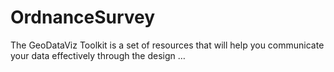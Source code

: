 # OrdnanceSurvey
The GeoDataViz Toolkit is a set of resources that will help you communicate your data effectively through the design …

